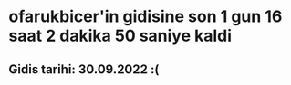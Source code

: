 # ofarukbicer'in gidisine son 1 gun 16 saat 2 dakika 50 saniye kaldi

## Gidis tarihi: 30.09.2022 :(